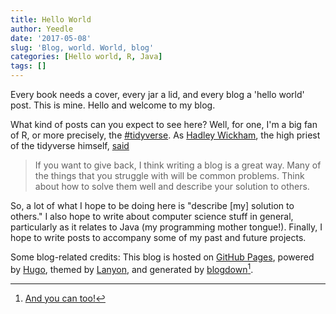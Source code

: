 ```yaml
---
title: Hello World
author: Yeedle
date: '2017-05-08'
slug: 'Blog, world. World, blog'
categories: [Hello world, R, Java]
tags: []
---
```



Every book needs a cover, every jar a lid, and every blog a 'hello world' post. This is mine. Hello and welcome to my blog.

What kind of posts can you expect to see here? Well, for one, I'm a big fan of R, or more precisely, the [#tidyverse](http://github.com/hadley/tidyverse). As [Hadley Wickham](https://twitter.com/hadleywickham), the high priest of the tidyverse himself, [said](https://www.reddit.com/r/dataisbeautiful/comments/3mp9r7/im_hadley_wickham_chief_scientist_at_rstudio_and/cvhl63u)

> If you want to give back, I think writing a blog is a great way. Many of the things that you struggle with will be common problems. Think about how to solve them well and describe your solution to others.


So, a lot of what I hope to be doing here is "describe [my] solution to others." I also hope to write about computer science stuff in general, particularly as it relates to Java (my programming mother tongue!). Finally, I hope to write posts to accompany some of my past and future projects. 

Some blog-related credits: This blog is hosted on [GitHub Pages](pages.github,com), powered by [Hugo](http://gohugo.io/), themed by [Lanyon](https://github.com/tummychow/lanyon-hugo), and generated by [blogdown](https://github.com/yihui/blogdown)[^1].

[^1]: [And you can too!](https://bookdown.org/yihui/blogdown) 


